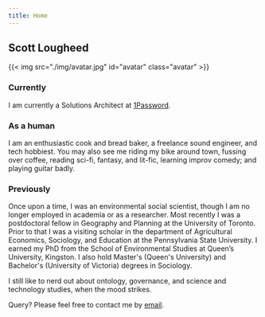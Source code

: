 ```yaml
---
title: Home
---
```


## Scott Lougheed

{{< img src="./img/avatar.jpg" id="avatar" class="avatar" >}}

### Currently

I am currently a Solutions Architect at [1Password](https://1password.com).

### As a human

I am an enthusiastic cook and bread baker, a freelance sound engineer, and tech hobbiest. You may also see me riding my bike around town, fussing over coffee, reading sci-fi, fantasy, and lit-fic, learning improv comedy; and playing guitar badly.

### Previously

Once upon a time, I was an environmental social scientist, though I am no longer employed in academia or as a researcher. Most recently I was a postdoctoral fellow in Geography and Planning at the University of Toronto. Prior to that I was a visiting scholar in the department of Agricultural Economics, Sociology, and Education at the Pennsylvania State University. I earned my PhD from the School of Environmental Studies at Queen’s University, Kingston. I also hold Master's (Queen's University) and Bachelor's (University of Victoria) degrees in Sociology.

I still like to nerd out about ontology, governance, and science and technology studies, when the mood strikes.

Query? Please feel free to contact me by [email](mailto:info@scottlougheed.com).